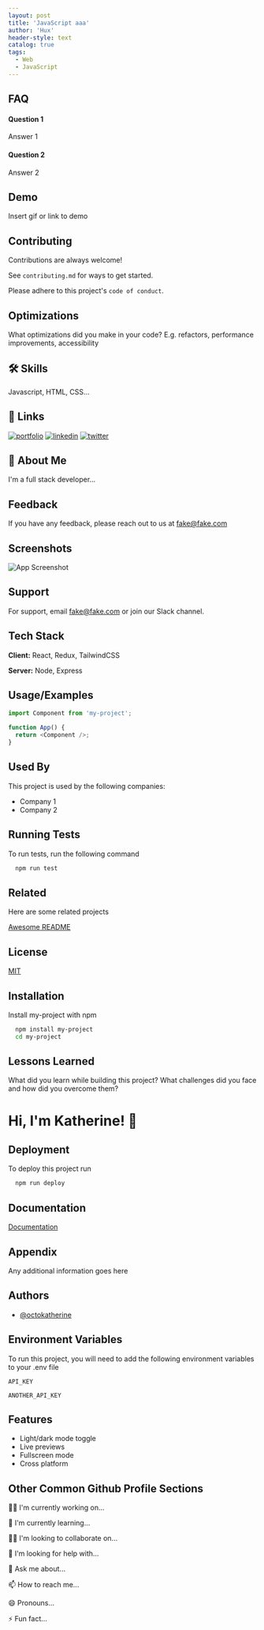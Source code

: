 ```yaml
---
layout: post
title: 'JavaScript aaa'
author: 'Hux'
header-style: text
catalog: true
tags:
  - Web
  - JavaScript
---
```


## FAQ

#### Question 1

Answer 1

#### Question 2

Answer 2

## Demo

Insert gif or link to demo

## Contributing

Contributions are always welcome!

See `contributing.md` for ways to get started.

Please adhere to this project's `code of conduct`.

## Optimizations

What optimizations did you make in your code? E.g. refactors, performance improvements, accessibility

## 🛠 Skills

Javascript, HTML, CSS...

## 🔗 Links

[![portfolio](https://img.shields.io/badge/my_portfolio-000?style=for-the-badge&logo=ko-fi&logoColor=white)](https://katherineoelsner.com/)
[![linkedin](https://img.shields.io/badge/linkedin-0A66C2?style=for-the-badge&logo=linkedin&logoColor=white)](https://www.linkedin.com/)
[![twitter](https://img.shields.io/badge/twitter-1DA1F2?style=for-the-badge&logo=twitter&logoColor=white)](https://twitter.com/)

## 🚀 About Me

I'm a full stack developer...

## Feedback

If you have any feedback, please reach out to us at fake@fake.com

## Screenshots

![App Screenshot](https://via.placeholder.com/468x300?text=App+Screenshot+Here)

## Support

For support, email fake@fake.com or join our Slack channel.

## Tech Stack

**Client:** React, Redux, TailwindCSS

**Server:** Node, Express

## Usage/Examples

```javascript
import Component from 'my-project';

function App() {
  return <Component />;
}
```

## Used By

This project is used by the following companies:

- Company 1
- Company 2

## Running Tests

To run tests, run the following command

```bash
  npm run test
```

## Related

Here are some related projects

[Awesome README](https://github.com/matiassingers/awesome-readme)

## License

[MIT](https://choosealicense.com/licenses/mit/)

## Installation

Install my-project with npm

```bash
  npm install my-project
  cd my-project
```

## Lessons Learned

What did you learn while building this project? What challenges did you face and how did you overcome them?

# Hi, I'm Katherine! 👋

## Deployment

To deploy this project run

```bash
  npm run deploy
```

## Documentation

[Documentation](https://linktodocumentation)

## Appendix

Any additional information goes here

## Authors

- [@octokatherine](https://www.github.com/octokatherine)

## Environment Variables

To run this project, you will need to add the following environment variables to your .env file

`API_KEY`

`ANOTHER_API_KEY`

## Features

- Light/dark mode toggle
- Live previews
- Fullscreen mode
- Cross platform

## Other Common Github Profile Sections

👩‍💻 I'm currently working on...

🧠 I'm currently learning...

👯‍♀️ I'm looking to collaborate on...

🤔 I'm looking for help with...

💬 Ask me about...

📫 How to reach me...

😄 Pronouns...

⚡️ Fun fact...
